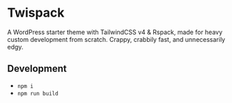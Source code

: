 # Twispack

A WordPress starter theme with TailwindCSS v4 & Rspack, made for heavy custom development from scratch. Crappy, crabbily fast, and unnecessarily edgy.

## Development

- `npm i`
- `npm run build`

